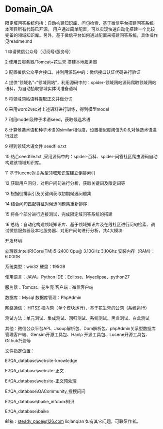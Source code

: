 # Domain_QA
限定域问答系统包括：自动构建知识库、问句检索、基于微信平台搭建问答系统。本项目所有代码已开源。
用户通过简单配置，可以实现快速自动化搭建一个比较完备的领域知识库。另外，基于微信平台如何通过配置来搭建问答系统，具体操作见readme.md

1 申请微信公众号（订阅号/服务号）

2 使用云服务器/Tomcat+花生壳 搭建本地服务器

3 配置微信公众平台接口。并利用源码中的：微信接口认证代码进行验证

4 提供“领域名”+“领域网站”，利用源码中的：spider-领域网站源码爬取领域网站语料，为自动抽取领域实体词准备语料

5 将领域网站语料提取正文并做分词

6 采用word2vec对上述语料进行训练，得到模型model

7 利用model及种子术语seed，获取候选术语

8 计算候选术语和种子术语的similar相似度，设置相似度阈值为0.6,对候选术语进行过滤

9 得到领域术语文件 seedfile.txt

10 结合seedfile.txt ,采用源码中的：spider-百科、spider-问答社区爬虫源码自动构建该领域知识库。

11 基于lucene对关系型领域知识库建立倒排索引

12 获取用户问句，对用户问句进行分析，获取关键词及限定词等

13 根据倒排索引及关键词获取初期候选问题集

14 结合问句匹配特征对候选问题集重新排序

15 将各个部分进行连接测试，完成限定域问答系统的搭建

16 总结：自动化构建领域知识库、基于领域知识库及在线社区进行问句检索、调试微信服务器及本地服务器、对用户问句进行分析，共4大模块

开发环境

处理器:Intel(R)Core(TM)i5-2400 Cpu@ 3.10GHz 3.10Ghz                  安装内存（RAM）：6.00GB

系统类型：win32                                                       硬盘：195GB

使用语言：JAVA、Python                                                IDE：Eclipse、Myeclipse、python27

服务器：Tomcat、花生壳                                                 客户端：微信客户端

数据库：Mysql                                                         数据库管理：PhpAdmin

网络通信： HITSZ 校内网（单个模块运行）、基于花生壳的公网（系统运行）

测试方法：单元测试、集成测试、回归测试、系统测试、黑盒测试、白盒测试

其他：微信公众平台API、Jsoup解析包、Dom解析包、phpAdmin关系型数据库管理客户端、Gensim开源工具包、Hanlp 开源工具包、Lucene开源工具包、Github托管等

文件指定位置：

E:\QA_database\website-knowledge

E:\QA_database\website-正文

E:\QA_database\website-正文预处理

E:\QA_database\QACommunity_搜搜问问

E:\QA_database\baike_infobox知识

E:\QA_database\baike

邮箱：steady_pace@126.com liqianqian  如有其它问题，可联系作者。
